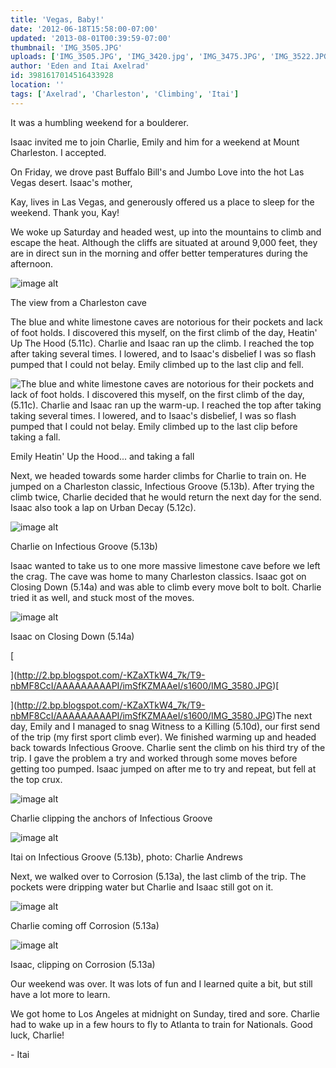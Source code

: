 ```yaml
---
title: 'Vegas, Baby!'
date: '2012-06-18T15:58:00-07:00'
updated: '2013-08-01T00:39:59-07:00'
thumbnail: 'IMG_3505.JPG'
uploads: ['IMG_3505.JPG', 'IMG_3420.jpg', 'IMG_3475.JPG', 'IMG_3522.JPG', 'IMG_3580.JPG', 'IMG_3580.JPG', 'IMG_3580.JPG', 'IMG_3594.JPG', 'IMG_3659.JPG', 'IMG_3672.JPG']
author: 'Eden and Itai Axelrad'
id: 3981617014516433928
location: ''
tags: ['Axelrad', 'Charleston', 'Climbing', 'Itai']
---
```

It was a humbling weekend for a boulderer.

Isaac invited me to join Charlie, Emily and him for a weekend at Mount Charleston. I accepted.

On Friday, we drove past Buffalo Bill's and Jumbo Love into the hot Las Vegas desert. Isaac's mother,

Kay, lives in Las Vegas, and generously offered us a place to sleep for the weekend. Thank you, Kay!

We woke up Saturday and headed west, up into the mountains to climb and escape the heat. Although the cliffs are situated at around 9,000 feet, they are in direct sun in the morning and offer better temperatures during the afternoon.

![image alt](uploads/IMG_3505.JPG)

The view from a Charleston cave

The blue and white limestone caves are notorious for their pockets and lack of foot holds. I discovered this myself, on the first climb of the day, Heatin' Up The Hood (5.11c). Charlie and Isaac ran up the climb. I reached the top after taking several times. I lowered, and to Isaac's disbelief I was so flash pumped that I could not belay. Emily climbed up to the last clip and fell.

![The blue and white limestone caves are notorious for
their pockets and lack of foot holds. I discovered this
myself, on the first climb of the day,
\(5.11c\).
Charlie and Isaac ran up the warm-up. I reached the
top after taking taking several times. I lowered, and
to Isaac's disbelief, I was so flash pumped that I could
not belay. Emily climbed up to the last clip before
taking a fall.
](uploads/IMG_3420.jpg)

Emily Heatin' Up the Hood...
and taking a fall

Next, we headed towards some harder climbs for Charlie to train on. He jumped on a Charleston classic, Infectious Groove (5.13b). After trying the climb twice, Charlie decided that he would return the next day for the send. Isaac also took a lap on Urban Decay (5.12c).

![image alt](uploads/IMG_3475.JPG)

Charlie on Infectious Groove (5.13b)

Isaac wanted to take us to one more massive limestone cave before we left the crag. The cave was home to many Charleston classics. Isaac got on Closing Down (5.14a) and was able to climb every move bolt to bolt. Charlie tried it as well, and stuck most of the moves.

![image alt](uploads/IMG_3522.JPG)

Isaac on Closing Down (5.14a)

[

](http://2.bp.blogspot.com/-KZaXTkW4_7k/T9-nbMF8CcI/AAAAAAAAAPI/imSfKZMAAeI/s1600/IMG_3580.JPG)[

](http://2.bp.blogspot.com/-KZaXTkW4_7k/T9-nbMF8CcI/AAAAAAAAAPI/imSfKZMAAeI/s1600/IMG_3580.JPG)The next day, Emily and I managed to snag Witness to a Killing (5.10d), our first send of the trip (my first sport climb ever). We finished warming up and headed back towards Infectious Groove. Charlie sent the climb on his third try of the trip. I gave the problem a try and worked through some moves before getting too pumped. Isaac jumped on after me to try and repeat, but fell at the top crux.

![image alt](http://2.bp.blogspot.com/-KZaXTkW4_7k/T9-nbMF8CcI/AAAAAAAAAPI/imSfKZMAAeI/s640/IMG_3580.JPG)

Charlie clipping the anchors of Infectious Groove 

![image alt](uploads/IMG_3594.JPG)

Itai on Infectious Groove (5.13b), photo: Charlie Andrews 

Next, we walked over to Corrosion (5.13a), the last climb of the trip. The pockets were dripping water but Charlie and Isaac still got on it. 

![image alt](uploads/IMG_3659.JPG)

Charlie coming off Corrosion (5.13a)

![image alt](uploads/IMG_3672.JPG)

Isaac, clipping on Corrosion (5.13a)

Our weekend was over. It was lots of fun and I learned quite a bit, but still have a lot more to learn. 

We got home to Los Angeles at midnight on Sunday, tired and sore. Charlie had to wake up in a few hours to fly to Atlanta to train for Nationals. Good luck, Charlie! 

\- Itai
